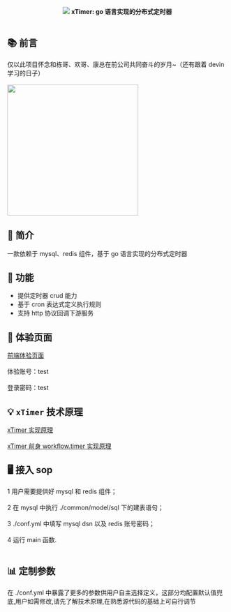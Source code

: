 <p align="center">
<img src="https://github.com/xiaoxuxiansheng/xtimer/blob/main/common/img/xtimer1.png" />
<b>xTimer: go 语言实现的分布式定时器</b>
<br/><br/>
</p>

## 📚 前言
仅以此项目怀念和栋哥、欢哥、康总在前公司共同奋斗的岁月~（还有跟着 devin 学习的日子）<br/><br/>
<img src="https://github.com/xiaoxuxiansheng/xtimer/blob/main/common/img/hezhao1.jpeg" height="300px"/>

## 📖 简介
一款依赖于 mysql、redis 组件，基于 go 语言实现的分布式定时器

## 🚀 功能
- 提供定时器 crud 能力
- 基于 cron 表达式定义执行规则
- 支持 http 协议回调下游服务

## 🐧 体验页面
<a href="http://43.143.168.5:5173/login">前端体验页面</a> <br/><br/>
体验账号：test <br/><br/>
登录密码：test

## 💡 `xTimer` 技术原理
<a href="https://juejin.cn/post/7174007780104208392">xTimer 实现原理</a> <br/><br/>
<a href="https://juejin.cn/post/7116320697139331103">xTimer 前身 workflow.timer 实现原理</a>

## 🖥 接入 sop
1 用户需要提供好 mysql 和 redis 组件；<br/><br/>
2 在 mysql 中执行 ./common/model/sql 下的建表语句；<br/><br/>
3 ./conf.yml 中填写 mysql dsn 以及 redis 账号密码；<br/><br/>
4 运行 main 函数. <br/><br/>

## 📊 定制参数
在 ./conf.yml 中暴露了更多的参数供用户自主选择定义，这部分均配置默认值兜底,用户如需修改,请先了解技术原理,在熟悉源代码的基础上可自行调节

